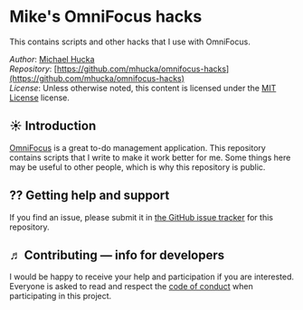 Mike's OmniFocus hacks
======================

This contains scripts and other hacks that I use with OmniFocus.

*Author*:      [Michael Hucka](http://github.com/mhucka)<br>
*Repository*:   [https://github.com/mhucka/omnifocus-hacks](https://github.com/mhucka/omnifocus-hacks)<br>
*License*:      Unless otherwise noted, this content is licensed under the [MIT License](https://opensource.org/licenses/MIT) license.

☀ Introduction
-----------------------------

[OmniFocus](https://www.omnigroup.com/omnifocus/) is a great to-do management application. This repository contains scripts that I write to make it work better for me. Some things here may be useful to other people, which is why this repository is public.

⁇ Getting help and support
--------------------------

If you find an issue, please submit it in [the GitHub issue tracker](https://github.com/mhucka/omnifocus-hacks/issues) for this repository.

♬ Contributing &mdash; info for developers
------------------------------------------

I would be happy to receive your help and participation if you are interested.  Everyone is asked to read and respect the [code of conduct](CONDUCT.md) when participating in this project.

